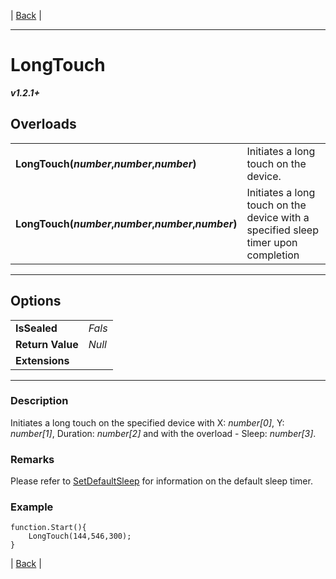| [Back]() |

---

# LongTouch
***v1.2.1+***
## Overloads
|   |    | 
| :--- | :--- | 
| **LongTouch(*number*,*number*,*number*)** | Initiates a long touch on the device. | 
| **LongTouch(*number*,*number*,*number*,*number*)** | Initiates a long touch on the device with a specified sleep timer upon completion | 

---

## Options
|   |   | 
| :--- | :--- | 
| **IsSealed** | *Fals* | 
| **Return Value** | *Null* |
| **Extensions** |  | [.For()](../../Extensions.md#for) | 

---

### Description
Initiates a long touch on the specified device with X: *number[0]*, Y: *number[1]*, Duration: *number[2]* and with the overload - Sleep: *number[3]*. 
### Remarks
Please refer to [SetDefaultSleep](../SetDefaultSleep.md) for information on the default sleep timer.
### Example
```
function.Start(){
	LongTouch(144,546,300);
}
```



| [Back]() |